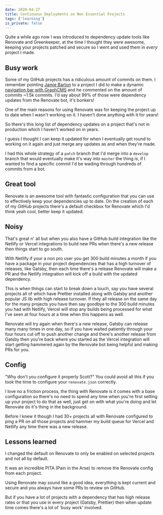 ```yaml
---
date: 2020-04-27
title: Continuous Deployments on Non Essential Projects
tags: ['learning']
is_private: false
---
```


Quite a while ago now I was introduced to dependency update tools like
Renovate and Greenkeeper, at the time I thought they were awesome,
keeping your projects patched and secure so I went and used them in
_every_ project I made.

## Busy work

Some of my GitHub projects has a ridiculous amount of commits on them.
I remember pointing [Jamie Barton] to a project I did to make a
dynamic [navigation bar with GraphCMS] and he commented on the amount
of commits ~1.5k commits. I'd say about 99% of those were dependency
updates from the Renovate bot, it's bonkers!

One of the main reasons for using Renovate was for keeping the project
up to date when I wasn't working on it. I haven't done anything with
it for years!

So there's this long list of dependency updates on a project that's
not in production which I haven't worked on in years.

I guess I thought I can keep it updated for when I eventually get
round to working on it again and just merge any updates as and when
they're made.

I had this whole strategy of a `patch` branch that I'd merge into a
`develop` branch that would eventually make it's way into `master` the
thing is, if I wanted to find a specific commit I'd be wading through
hundreds of commits from a bot.

## Great tool

Renovate is an awesome tool with fantastic configuration that you can
use to effectively keep your dependencies up to date. On the creation
of each of my GitHub projects there's a default checkbox for Renovate
which I'd think yeah cool, better keep it updated.

## Noisy

That's great n' all but when you also have a GitHub build integration
like the Netlify or Vercel integrations to build new PRs when there's
a new release then things start to go south.

With Netlify if your a non pro user you get 300 build minutes a month
if you have a package in your project dependencies that has a high
turnover of releases, like Gatsby, then each time there's a release
Renovate will make a PR and the Netlify integration will kick off a
build with the updated dependency.

This is when things can start to break down a touch, say you have
several projects all of which have Prettier installed along with
Gatsby and another popular JS lib with high release turnover. If they
all release on the same day for the many projects you have then say
goodbye to the 300 build minutes you had with Netlify, Vercel will
stop any builds being processed for what I've seen at four hours at a
time when this happens as well.

Renovate will try again when there's a new release, Gatsby can release
many many times in one day, so if you have waited patiently through
your four hours cut off to push another change and there's another
release from Gatsby then you're back where you started as the Vercel
integration will start getting hammered again by the Renovate bot
being helpful and making PRs for you.

## Config

"Why don't you configure it properly Scott?" You could avoid all this
if you took the time to configure your `renovate.json` correctly.

I love no a friction process, the thing with Renovate is it comes with
a base configuration so there's no need to spend any time when you're
first setting up your project to do that as well, just get on with
what you're doing and let Renovate do it's thing in the background.

Before I knew it though I had 30+ projects all with Renovate
configured to ping a PR on all those projects and hammer my build
queue for Vercel and Netlify any time there was a new release.

## Lessons learned

I changed the default on Renovate to only be enabled on selected
projects and not all by default.

It was an incredible PITA (Pain in the Arse) to remove the Renovate
config from each project.

Using Renovate may sound like a good idea, everything is kept current
and secure and you always have some PRs to review on GitHub.

But if you have a lot of projects with a dependency that has high
release rates or that you use in every project (Gatsby, Prettier) then
when update time comes there's a lot of 'busy work' involved.

<!-- Links -->

[jamie barton]: https://twitter.com/notrab
[navigation bar with graphcms]:
  https://github.com/spences10/gatsby-using-graphcms
